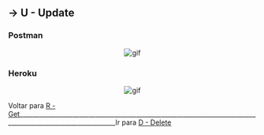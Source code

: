 ##  -> **U** - Update

### Postman
<p align="center">
  <img alt="gif" title="gif" src="./gif/.gif"/>
</p>

### Heroku
<p align="center">
  <img alt="gif" title="gif" src="./gif/.gif"/>
</p>

Voltar para [R - Get](https://github.com/AlineAlmeida85/Projeto-Final/blob/main/Demonstracao3.md)_____________________________________________________________________________________________________________Ir para [D - Delete](https://github.com/AlineAlmeida85/Projeto-Final/blob/main/Demonstracao5.md)